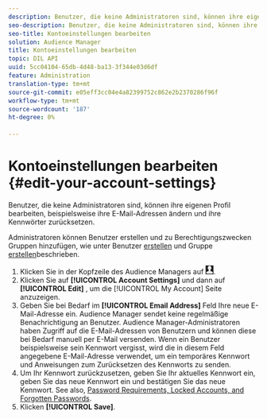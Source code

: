 ```yaml
---
description: Benutzer, die keine Administratoren sind, können ihre eigenen Profil bearbeiten, beispielsweise ihre E-Mail-Adressen ändern und ihre Kennwörter zurücksetzen.
seo-description: Benutzer, die keine Administratoren sind, können ihre eigenen Profil bearbeiten, beispielsweise ihre E-Mail-Adressen ändern und ihre Kennwörter zurücksetzen.
seo-title: Kontoeinstellungen bearbeiten
solution: Audience Manager
title: Kontoeinstellungen bearbeiten
topic: DIL API
uuid: 5cc04104-65db-4d48-ba13-3f344e03d6df
feature: Administration
translation-type: tm+mt
source-git-commit: e05eff3cc04e4a82399752c862e2b2370286f96f
workflow-type: tm+mt
source-wordcount: '187'
ht-degree: 0%

---
```



# Kontoeinstellungen bearbeiten {#edit-your-account-settings}

Benutzer, die keine Administratoren sind, können ihre eigenen Profil bearbeiten, beispielsweise ihre E-Mail-Adressen ändern und ihre Kennwörter zurücksetzen.

<!-- t_edit_account_settings.xml -->

Administratoren können Benutzer erstellen und zu Berechtigungszwecken Gruppen hinzufügen, wie unter Benutzer [erstellen](../../features/administration/administration-overview.md#create-users) und Gruppe [erstellen](../../features/administration/administration-overview.md#create-group)beschrieben.

1. Klicken Sie in der Kopfzeile des Audience Managers auf ![](assets/icon_profile.png).
1. Klicken Sie auf **[!UICONTROL Account Settings]** und dann auf **[!UICONTROL Edit]** , um die [!UICONTROL My Account] Seite anzuzeigen.
1. Geben Sie bei Bedarf im **[!UICONTROL Email Address]** Feld Ihre neue E-Mail-Adresse ein. Audience Manager sendet keine regelmäßige Benachrichtigung an Benutzer. Audience Manager-Administratoren haben Zugriff auf die E-Mail-Adressen von Benutzern und können diese bei Bedarf manuell per E-Mail versenden. Wenn ein Benutzer beispielsweise sein Kennwort vergisst, wird die in diesem Feld angegebene E-Mail-Adresse verwendet, um ein temporäres Kennwort und Anweisungen zum Zurücksetzen des Kennworts zu senden.
1. Um Ihr Kennwort zurückzusetzen, geben Sie Ihr aktuelles Kennwort ein, geben Sie das neue Kennwort ein und bestätigen Sie das neue Kennwort.
See also, [Password Requirements, Locked Accounts, and Forgotten Passwords](../../reference/password-requirements.md).
1. Klicken **[!UICONTROL Save]**.
